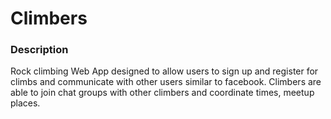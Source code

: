 # Climbers

### Description

Rock climbing Web App designed to allow users to sign up and register for climbs and communicate with other users similar to facebook. Climbers are able to join chat groups with other climbers and coordinate times, meetup places. 

